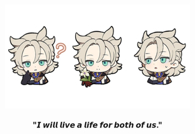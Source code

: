 ![image alt](https://github.com/dreamc4tcher/dreamc4tcher/blob/51216a669ce4aa6405ac9518c7e7db69ce6dece5/98d3f24ace95d4ff694e87841f283e66.jpg)
<h2 align="center">"𝙄 𝙬𝙞𝙡𝙡 𝙡𝙞𝙫𝙚 𝙖 𝙡𝙞𝙛𝙚 𝙛𝙤𝙧 𝙗𝙤𝙩𝙝 𝙤𝙛 𝙪𝙨."</h2>


